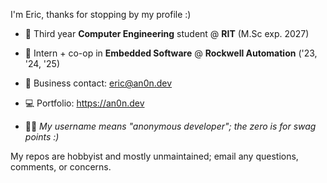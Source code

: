 I'm Eric, thanks for stopping by my profile :)

- 🐯 Third year **Computer Engineering** student @ **RIT** (M.Sc exp. 2027)

- 🦾 Intern + co-op in **Embedded Software** @ **Rockwell Automation** ('23, '24, '25)

- 📨 Business contact: eric@an0n.dev

- 💻 Portfolio: https://an0n.dev

- 👨‍💻 *My username means "anonymous developer"; the zero is for swag points :)*

My repos are hobbyist and mostly unmaintained; email any questions, comments, or concerns.
